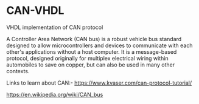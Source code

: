 # CAN-VHDL
VHDL implementation of CAN protocol

A Controller Area Network (CAN bus) is a robust vehicle bus standard designed to allow microcontrollers and devices to communicate with each other's applications without a host computer. It is a message-based protocol, designed originally for multiplex electrical wiring within automobiles to save on copper, but can also be used in many other contexts.

Links to learn about CAN:-
 https://www.kvaser.com/can-protocol-tutorial/
 
 https://en.wikipedia.org/wiki/CAN_bus
 

